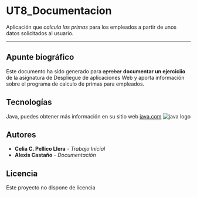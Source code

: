# UT8_Documentacion
Aplicación que *calcula las primas* para los empleados a partir de unos datos solicitados al usuario.

---

## Apunte biográfico

Este documento ha sido generado para ~~aprobar~~ **documentar un ejerciciio** de la asignatura de Despliegue de aplicaciones Web y aporta información sobre el programa de calculo de primas para empleados.

## Tecnologías

Java, puedes obtener más información en su sitio web [java.com](https://www.java.com/es/ "Página oficial de Java")
![java logo](https://www.parcudg.com/wp-content/uploads/2018/01/java-logo.jpg)

## Autores

* **Celia C. Pellico Llera** - *Trabajo Inicial*
* **Alexis Castaño** - *Documentación*

## Licencia

Este proyecto no dispone de licencia
